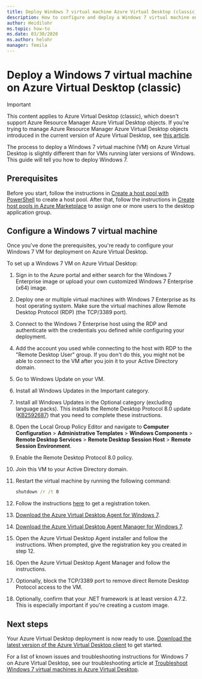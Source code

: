 ```yaml
---
title: Deploy Windows 7 virtual machine Azure Virtual Desktop (classic) - Azure
description: How to configure and deploy a Windows 7 virtual machine on Azure Virtual Desktop Azure Virtual Desktop (classic).
author: Heidilohr
ms.topic: how-to
ms.date: 03/30/2020
ms.author: helohr
manager: femila
---
```

# Deploy a Windows 7 virtual machine on Azure Virtual Desktop (classic)

>[!IMPORTANT]
>This content applies to Azure Virtual Desktop (classic), which doesn't support Azure Resource Manager Azure Virtual Desktop objects. If you're trying to manage Azure Resource Manager Azure Virtual Desktop objects introduced in the current version of Azure Virtual Desktop, see [this article](../deploy-windows-7-virtual-machine.md).

The process to deploy a Windows 7 virtual machine (VM) on Azure Virtual Desktop is slightly different than for VMs running later versions of Windows. This guide will tell you how to deploy Windows 7.

## Prerequisites

Before you start, follow the instructions in [Create a host pool with PowerShell](create-host-pools-powershell-2019.md) to create a host pool. After that, follow the instructions in [Create host pools in Azure Marketplace](create-host-pools-azure-marketplace-2019.md#optional-assign-additional-users-to-the-desktop-application-group) to assign one or more users to the desktop application group.

## Configure a Windows 7 virtual machine

Once you've done the prerequisites, you're ready to configure your Windows 7 VM for deployment on Azure Virtual Desktop.

To set up a Windows 7 VM on Azure Virtual Desktop:

1. Sign in to the Azure portal and either search for the Windows 7 Enterprise image or upload your own customized Windows 7 Enterprise (x64) image.
2. Deploy one or multiple virtual machines with Windows 7 Enterprise as its host operating system. Make sure the virtual machines allow Remote Desktop Protocol (RDP) (the TCP/3389 port).
3. Connect to the Windows 7 Enterprise host using the RDP and authenticate with the credentials you defined while configuring your deployment.
4. Add the account you used while connecting to the host with RDP to the "Remote Desktop User" group. If you don't do this, you might not be able to connect to the VM after you join it to your Active Directory domain.
5. Go to Windows Update on your VM.
6. Install all Windows Updates in the Important category.
7. Install all Windows Updates in the Optional category (excluding language packs). This installs the Remote Desktop Protocol 8.0 update ([KB2592687](https://www.microsoft.com/download/details.aspx?id=35387)) that you need to complete these instructions.
8. Open the Local Group Policy Editor and navigate to **Computer Configuration** > **Administrative Templates** > **Windows Components** > **Remote Desktop Services** > **Remote Desktop Session Host** > **Remote Session Environment**.
9. Enable the Remote Desktop Protocol 8.0 policy.
10. Join this VM to your Active Directory domain.
11. Restart the virtual machine by running the following command:

     ```cmd
     shutdown /r /t 0
     ```

12. Follow the instructions [here](/powershell/module/windowsvirtualdesktop/export-rdsregistrationinfo/) to get a registration token.
13. [Download the Azure Virtual Desktop Agent for Windows 7](https://query.prod.cms.rt.microsoft.com/cms/api/am/binary/RE3JZCm).
14. [Download the Azure Virtual Desktop Agent Manager for Windows 7](https://query.prod.cms.rt.microsoft.com/cms/api/am/binary/RE3K2e3).
15. Open the Azure Virtual Desktop Agent installer and follow the instructions. When prompted, give the registration key you created in step 12.
16. Open the Azure Virtual Desktop Agent Manager and follow the instructions.
17. Optionally, block the TCP/3389 port to remove direct Remote Desktop Protocol access to the VM.
18. Optionally, confirm that your .NET framework is at least version 4.7.2. This is especially important if you're creating a custom image.

## Next steps

Your Azure Virtual Desktop deployment is now ready to use. [Download the latest version of the Azure Virtual Desktop client](https://aka.ms/wvd/clients/windows) to get started.

For a list of known issues and troubleshooting instructions for Windows 7 on Azure Virtual Desktop, see our troubleshooting article at [Troubleshoot Windows 7 virtual machines in Azure Virtual Desktop](troubleshoot-windows-7-vm.md).
